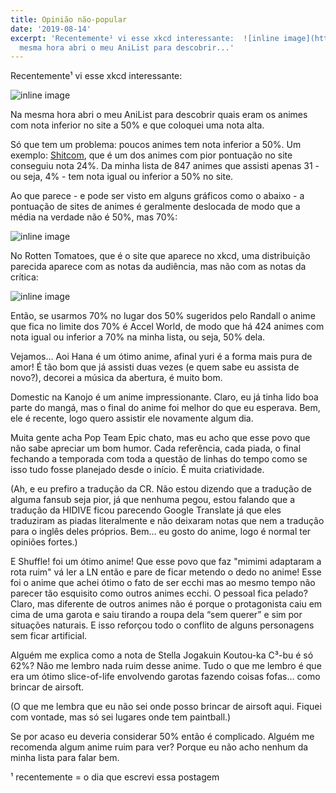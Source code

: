 ```yaml
---
title: Opinião não-popular
date: '2019-08-14'
excerpt: 'Recentemente¹ vi esse xkcd interessante:  ![inline image](https://i.imgur.com/XbotCqz.png)  Na
  mesma hora abri o meu AniList para descobrir...'
---
```




Recentemente¹ vi esse xkcd interessante:

![inline image](https://i.imgur.com/XbotCqz.png)

Na mesma hora abri o meu AniList para descobrir quais eram os animes com nota inferior no site a 50% e que coloquei uma nota alta.

Só que tem um problema: poucos animes tem nota inferior a 50%. Um exemplo: [Shitcom](https://anilist.co/anime/16608/Shitcom/), que é um dos animes com pior pontuação no site conseguiu nota 24%. Da minha lista de 847 animes que assisti apenas 31 - ou seja, 4% - tem nota igual ou inferior a 50% no site.

Ao que parece - e pode ser visto em alguns gráficos como o abaixo - a pontuação de sites de animes é geralmente deslocada de modo que a média na verdade não é 50%, mas 70%:

![inline image](https://i.imgur.com/CpxkU4H.png)

No Rotten Tomatoes, que é o site que aparece no xkcd, uma distribuição parecida aparece com as notas da audiência, mas não com as notas da crítica:

![inline image](https://i.imgur.com/vYqPKw7.png)

Então, se usarmos 70% no lugar dos 50% sugeridos pelo Randall o anime que fica no limite dos 70% é Accel World, de modo que há 424 animes com nota igual ou inferior a 70% na minha lista, ou seja, 50% dela.

Vejamos… Aoi Hana é um ótimo anime, afinal yuri é a forma mais pura de amor! É tão bom que já assisti duas vezes (e quem sabe eu assista de novo?), decorei a música da abertura, é muito bom.

Domestic na Kanojo é um anime impressionante. Claro, eu já tinha lido boa parte do mangá, mas o final do anime foi melhor do que eu esperava. Bem, ele é recente, logo quero assistir ele novamente algum dia.

Muita gente acha Pop Team Epic chato, mas eu acho que esse povo que não sabe apreciar um bom humor. Cada referência, cada piada, o final fechando a temporada com toda a questão de linhas do tempo como se isso tudo fosse planejado desde o início. É muita criatividade.

(Ah, e eu prefiro a tradução da CR. Não estou dizendo que a tradução de alguma fansub seja pior, já que nenhuma pegou, estou falando que a tradução da HIDIVE ficou parecendo Google Translate já que eles traduziram as piadas literalmente e não deixaram notas que nem a tradução para o inglês deles próprios. Bem… eu gosto do anime, logo é normal ter opiniões fortes.)

E Shuffle! foi um ótimo anime! Que esse povo que faz "mimimi adaptaram a rota ruim" vá ler a LN então e pare de ficar metendo o dedo no anime! Esse foi o anime que achei ótimo o fato de ser ecchi mas ao mesmo tempo não parecer tão esquisito como outros animes ecchi. O pessoal fica pelado? Claro, mas diferente de outros animes não é porque o protagonista caiu em cima de uma garota e saiu tirando a roupa dela “sem querer” e sim por situações naturais. E isso reforçou todo o conflito de alguns personagens sem ficar artificial.

Alguém me explica como a nota de Stella Jogakuin Koutou-ka C³-bu é só 62%? Não me lembro nada ruim desse anime. Tudo o que me lembro é que era um ótimo slice-of-life envolvendo garotas fazendo coisas fofas… como brincar de airsoft.

(O que me lembra que eu não sei onde posso brincar de airsoft aqui. Fiquei com vontade, mas só sei lugares onde tem paintball.)

Se por acaso eu deveria considerar 50% então é complicado. Alguém me recomenda algum anime ruim para ver? Porque eu não acho nenhum da minha lista para falar bem.

¹ recentemente = o dia que escrevi essa postagem